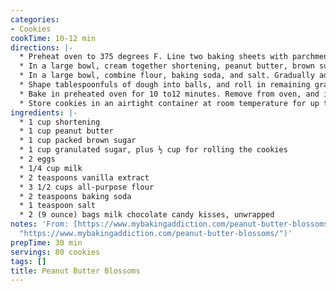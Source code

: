 ```yaml
---
categories:
- Cookies
cookTime: 10-12 min
directions: |-
  * Preheat oven to 375 degrees F. Line two baking sheets with parchment paper.
  * In a large bowl, cream together shortening, peanut butter, brown sugar, and 1 cup granulated sugar until smooth. Add in the eggs one at a time, beating until fully incorporated. Mix in milk and vanilla.
  * In a large bowl, combine flour, baking soda, and salt. Gradually add to the peanut butter mixture until well blended.
  * Shape tablespoonfuls of dough into balls, and roll in remaining granulated sugar. Place cookies 2 inches apart on the prepared baking sheets.
  * Bake in preheated oven for 10 to12 minutes. Remove from oven, and immediately press a chocolate kiss into each cookie. Allow to cool completely; the kiss will harden as it cools.
  * Store cookies in an airtight container at room temperature for up to 3 days.
ingredients: |-
  * 1 cup shortening
  * 1 cup peanut butter
  * 1 cup packed brown sugar
  * 1 cup granulated sugar, plus ½ cup for rolling the cookies
  * 2 eggs
  * 1/4 cup milk
  * 2 teaspoons vanilla extract
  * 3 1/2 cups all-purpose flour
  * 2 teaspoons baking soda
  * 1 teaspoon salt
  * 2 (9 ounce) bags milk chocolate candy kisses, unwrapped
notes: 'From: [https://www.mybakingaddiction.com/peanut-butter-blossoms/](https://www.mybakingaddiction.com/peanut-butter-blossoms/
  "https://www.mybakingaddiction.com/peanut-butter-blossoms/")'
prepTime: 30 min
servings: 80 cookies
tags: []
title: Peanut Butter Blossoms
---
```

